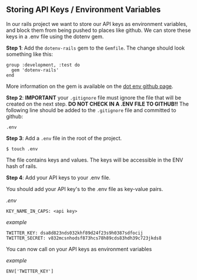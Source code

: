 ## Storing API Keys / Environment Variables

In our rails project we want to store our API keys as environment variables, and block them from being pushed to places like github.  We can store these keys in a .env file using the dotenv gem.  


__Step 1__: Add the ```dotenv-rails``` gem to the ```Gemfile```.  The change should look something like this:

```
group :development, :test do
  gem 'dotenv-rails'
end
```

More information on the gem is available on the [dot env github page](https://github.com/bkeepers/dotenv).

__Step 2__: __IMPORTANT__ your  ```.gitignore``` file must ignore the file  that will be created on the next step.  __DO NOT CHECK IN A .ENV FILE TO GITHUB!!__  The following line should be added to the ```.gitignore``` file and committed to github:

```
.env
```

__Step 3__: Add a ```.env``` file in the root of the project.  

`$ touch .env`

The file contains keys and values.  The keys will be accessible in the ENV hash of rails.  

__Step 4__: Add your API keys to your .env file.  


You should add your API key's to the .env file as key-value pairs.  

*.env*
```
KEY_NAME_IN_CAPS: <api key>
```

*example*
```
TWITTER_KEY: dsa8d823nds032khf89d24f23s9h0387sdfocij
TWITTER_SECRET: v832mcsnhodsf873hcs78h89cds83hdh39c723jkds8
```

You can now call on your API keys as environment variables  

*example*  
```
ENV['TWITTER_KEY']
```
